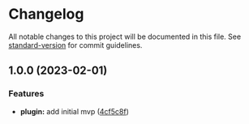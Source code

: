 # Changelog

All notable changes to this project will be documented in this file. See [standard-version](https://github.com/conventional-changelog/standard-version) for commit guidelines.

## 1.0.0 (2023-02-01)


### Features

* **plugin:** add initial mvp ([4cf5c8f](https://github.com/bmuenzenmeyer/eleventy-plugin-inline-link-favicon/commit/4cf5c8f50eebcee0668556d8fac11571cb19ed43))
